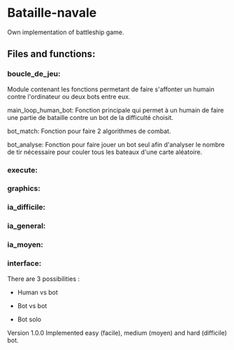 # Bataille-navale
Own implementation of battleship game.

## Files and functions:
### boucle_de_jeu:
Module contenant les fonctions permetant de faire s'affonter un humain contre l'ordinateur ou deux bots entre eux.

  main_loop_human_bot: Fonction principale qui permet à un humain de faire une partie de bataille contre un bot de la difficulté choisit.
    
  bot_match: Fonction pour faire 2 algorithmes de combat.

  bot_analyse: Fonction pour faire jouer un bot seul afin d'analyser le nombre de tir nécessaire pour couler tous les bateaux d'une carte aléatoire.


### execute:


### graphics:


### ia_difficile:


### ia_general:


### ia_moyen:


### interface:




There are 3 possibilities :

  - Human vs bot

  - Bot vs bot

  - Bot solo

Version 1.0.0
Implemented easy (facile), medium (moyen) and hard (difficile) bot.







